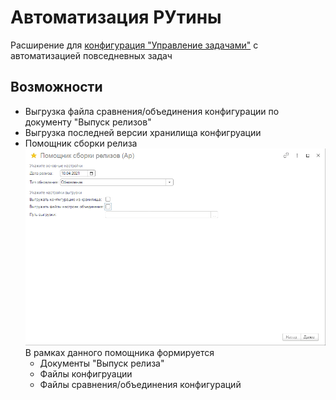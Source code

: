 # Автоматизация РУтины
Расширение для [конфигурация "Управление задачами"](https://github.com/BlizD/Tasks) с автоматизацией повседневных задач

## Возможности
* Выгрузка файла сравнения/объединения конфигурации по документу "Выпуск релизов"
* Выгрузка последней версии хранилища конфигруации
* Помощник сборки релиза
![ПомощникСборкиРелизов](img\ПомощникСборкиРелизов.gif)
    В рамках данного помощника формируется
    * Документы "Выпуск релиза"
    * Файлы конфигруации
    * Файлы сравнения/объединения конфигураций